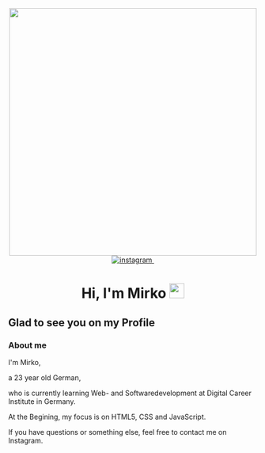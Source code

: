 <div id="header" align="center">
  <img src="https://media.giphy.com/media/v1.Y2lkPTc5MGI3NjExOXYwZmFpejJ6aTJvcTh5a2Y1bjU4anRqcjMweW93MGJxd3I3amc3OCZlcD12MV9pbnRlcm5hbF9naWZfYnlfaWQmY3Q9Zw/XD9o33QG9BoMis7iM4/giphy.gif" width="500"/>
</div>

<div align="center">
  <a href="https://instagram.com/mirko_brink" rel="nofollow">
<img src="https://camo.githubusercontent.com/2cf968f0f7b261ca1b4338113f54a149f63c4c55cfe9e3dc517c1f1168fb15b4/68747470733a2f2f696d672e736869656c64732e696f2f62616467652f696e7374616772616d2d2532333030303030302e7376673f267374796c653d666f722d7468652d6261646765266c6f676f3d696e7374616772616d266c6f676f436f6c6f723d7768697465" alt="instagram" data-canonical-src="https://img.shields.io/badge/instagram-%23000000.svg?&amp;style=for-the-badge&amp;logo=instagram&amp;logoColor=white" style="max-width: 100%;">
</a>
  <img src="https://komarev.com/ghpvc/?username=mirkobrink2412&style=flat-square&color=blue" alt=""/>
</div>
<h1 align="center">
  Hi, I'm Mirko
  <img src="https://media.giphy.com/media/hvRJCLFzcasrR4ia7z/giphy.gif" width="30px"/>
</h1>
<h2>Glad to see you on my Profile</h2>
<h3>About me</h3>
  
<p>
  I'm Mirko,
</p>

<p>
   a 23 year old German,
<p>
  who is currently learning Web- and Softwaredevelopment at Digital Career Institute in Germany.
</p>
<p>
   
</p>
  At the Begining, my focus is on HTML5, CSS and JavaScript.
</p>

<p>
  If you have questions or something else, feel free to contact me on Instagram.
</p>

<!--
**mirkobrink2412/mirkobrink2412** is a ✨ _special_ ✨ repository because its `README.md` (this file) appears on your GitHub profile.

Here are some ideas to get you started:

- 🔭 I’m currently working on ...
- 🌱 I’m currently learning ...
- 👯 I’m looking to collaborate on ...
- 🤔 I’m looking for help with ...
- 💬 Ask me about ...
- 📫 How to reach me: ...
- 😄 Pronouns: ...
- ⚡ Fun fact: ...
-->
